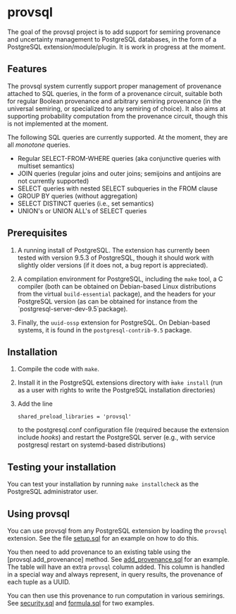 # provsql

The goal of the provsql project is to add support for semiring provenance
and uncertainty management to PostgreSQL databases, in the form of a
PostgreSQL extension/module/plugin. It is work in progress at the moment.

## Features

The provsql system currently support proper management of provenance
attached to SQL queries, in the form of a provenance circuit, suitable
both for regular Boolean provenance and arbitrary semiring provenance (in
the universal semiring, or specialized to any semiring of choice). It
also aims at supporting probability computation from the provenance
circuit, though this is not implemented at the moment.

The following SQL queries are currently supported. At the moment, they
are all *monotone* queries.
* Regular SELECT-FROM-WHERE queries (aka conjunctive queries with
  multiset semantics)
* JOIN queries (regular joins and outer joins; semijoins and antijoins
  are not currently supported)
* SELECT queries with nested SELECT subqueries in the FROM clause
* GROUP BY queries (without aggregation)
* SELECT DISTINCT queries (i.e., set semantics)
* UNION's or UNION ALL's of SELECT queries

## Prerequisites

1. A running install of PostgreSQL. The extension has currently been
   tested with version 9.5.3 of PostgreSQL, though it should work with
   slightly older versions (if it does not, a bug report is appreciated).

2. A compilation environment for PostgreSQL, including the `make` tool, a
   C compiler (both can be obtained on Debian-based Linux distributions
   from the virtual `build-essential` package), and the headers for your
   PostgreSQL version (as can be obtained for instance from the
   `postgresql-server-dev-9.5̀  package).

3. Finally, the `uuid-ossp` extension for PostgreSQL. On Debian-based
   systems, it is found in the `postgresql-contrib-9.5` package.

## Installation

1. Compile the code with `make`.

2. Install it in the PostgreSQL extensions directory with ̀`make install`
   (run as a user with rights to write the PostgreSQL installation
   directories)

3. Add the line 
   ```
   shared_preload_libraries = 'provsql'
   ```
   to the postgresql.conf configuration file (required because the
   extension include *hooks*) and restart the PostgreSQL server (e.g.,
   with service postgresql restart on systemd-based distributions)

## Testing your installation

You can test your installation by running `make installcheck` as the
PostgreSQL administrator user.

## Using provsql

You can use provsql from any PostgreSQL extension by loading the
`provsql` extension. See the file [setup.sql](test/sql/setup.sql)
for an example on how to do this.

You then need to add provenance to an existing table using the
[provsql.add_provenance] method.
See [add_provenance.sql](test/sql/add_provenance.sql) for an example.
The table will have an extra `provsql` column added. This column
is handled in a special way and always represent, in query results, the
provenance of each tuple as a UUID.

You can then use this provenance to run computation in various semirings.
See [security.sql](test/sql/security.sql) and
[formula.sql](test/sql/formula.sql) for two examples.

